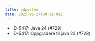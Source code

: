 ```yaml
---
title: idporten
date: 2025-05-27T09:11:09Z
---
```

- ID-5417: Java 24 (#729)
- ID-5417: Oppgradere til java 23 (#728)

